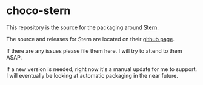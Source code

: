 # choco-stern

This repository is the source for the packaging around [Stern](https://github.com/curtdept/choco-stern).

The source and releases for Stern are located on their [github page](https://github.com/stern/stern).

If there are any issues please file them here. 
I will try to attend to them ASAP.

If a new version is needed, right now it's a manual update for me to support.
I will eventually be looking at automatic packaging in the near future.
